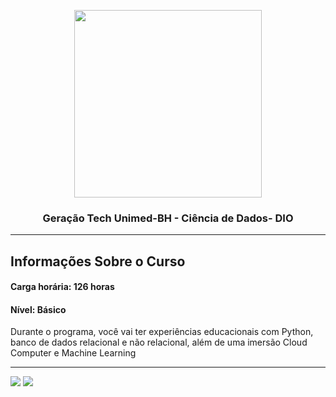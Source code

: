 <p align="center">
<img width="300" height="300" src="https://hermes.dio.me/tracks/342f7392-a8b5-421f-bea9-d29f1fd8aae9.png"></img>

<h3 align="center"> Geração Tech Unimed-BH - Ciência de Dados- DIO</h3>
</p>

***

## Informações Sobre o Curso

#### Carga horária: 126 horas

#### Nível: Básico

<p>Durante o programa, você vai ter experiências educacionais com Python, banco de dados relacional e não relacional, além de uma imersão Cloud Computer e Machine Learning</p>

***

<div> 
  <!-- <a href="https://instagram.com/rafaballerini" target="_blank"><img src="https://img.shields.io/badge/-Instagram-%23E4405F?style=for-the-badge&logo=instagram&logoColor=white" target="_blank"></a> -->
  <a href = "mailto:pedrosantos.joon@gmail.com"><img src="https://img.shields.io/badge/-Gmail-%23333?style=for-the-badge&logo=gmail&logoColor=white" target="_blank"></a>
  <a href="https://www.linkedin.com/in/pedrosantosjoon" target="_blank"><img src="https://img.shields.io/badge/-LinkedIn-%230077B5?style=for-the-badge&logo=linkedin&logoColor=white" target="_blank"></a> 
  
</div>